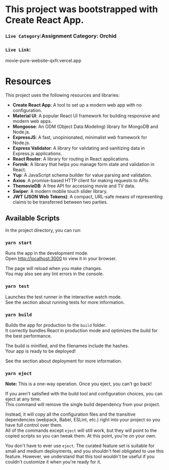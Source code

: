 # This project was bootstrapped with Create React App.

### `Live Category`:Assignment Category: Orchid

### `Live Link`:
movie-pure-website-qxfr.vercel.app

# Resources

This project uses the following resources and libraries:

- **Create React App**: A tool to set up a modern web app with no configuration.
- **Material UI**: A popular React UI framework for building responsive and modern web apps.
- **Mongoose**: An ODM (Object Data Modeling) library for MongoDB and Node.js.
- **ExpressJS**: A fast, unopinionated, minimalist web framework for Node.js.
- **Express Validator**: A library for validating and sanitizing data in Express.js applications.
- **React Router**: A library for routing in React applications.
- **Formik**: A library that helps you manage form state and validation in React.
- **Yup**: A JavaScript schema builder for value parsing and validation.
- **Axios**: A promise-based HTTP client for making requests to APIs.
- **ThemovieDB**: A free API for accessing movie and TV data.
- **Swiper**: A modern mobile touch slider library.
- **JWT (JSON Web Tokens)**: A compact, URL-safe means of representing claims to be transferred between two parties.







## Available Scripts

In the project directory, you can run:

### `yarn start`

Runs the app in the development mode.  
Open [http://localhost:3000](http://localhost:3000) to view it in your browser.

The page will reload when you make changes.  
You may also see any lint errors in the console.

### `yarn test`

Launches the test runner in the interactive watch mode.  
See the section about running tests for more information.

### `yarn build`

Builds the app for production to the `build` folder.  
It correctly bundles React in production mode and optimizes the build for the best performance.

The build is minified, and the filenames include the hashes.  
Your app is ready to be deployed!

See the section about deployment for more information.

### `yarn eject`

**Note:** This is a one-way operation. Once you eject, you can't go back!

If you aren't satisfied with the build tool and configuration choices, you can eject at any time.  
This command will remove the single build dependency from your project.

Instead, it will copy all the configuration files and the transitive dependencies (webpack, Babel, ESLint, etc.) right into your project so you have full control over them.  
All of the commands except `eject` will still work, but they will point to the copied scripts so you can tweak them. At this point, you're on your own.

You don't have to ever use `eject`. The curated feature set is suitable for small and medium deployments, and you shouldn't feel obligated to use this feature. However, we understand that this tool wouldn't be useful if you couldn't customize it when you're ready for it.

